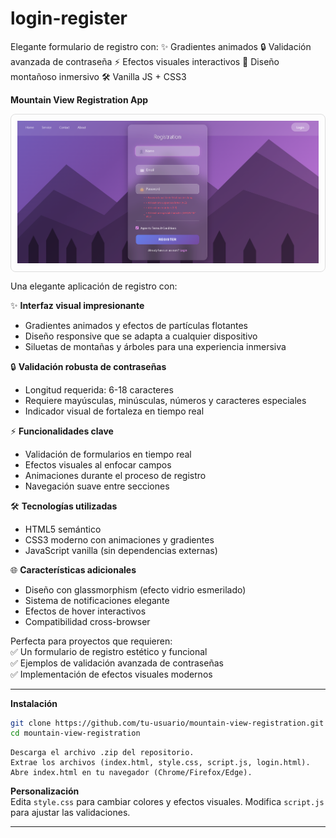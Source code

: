 # login-register
Elegante formulario de registro con: ✨ Gradientes animados 🔒 Validación avanzada de contraseña ⚡ Efectos visuales interactivos 🌄 Diseño montañoso inmersivo 🛠 Vanilla JS + CSS3

**Mountain View Registration App**


   <div align="center" style="border: 1px solid #ddd; border-radius: 8px; padding: 10px; display: inline-block">
     <img src="./assets/registration-form-screenshot.png" alt="Formulario-Registro-Login" width="700">
   </div>

Una elegante aplicación de registro con:  

✨ **Interfaz visual impresionante**  
- Gradientes animados y efectos de partículas flotantes  
- Diseño responsive que se adapta a cualquier dispositivo  
- Siluetas de montañas y árboles para una experiencia inmersiva  

🔒 **Validación robusta de contraseñas**  
- Longitud requerida: 6-18 caracteres  
- Requiere mayúsculas, minúsculas, números y caracteres especiales  
- Indicador visual de fortaleza en tiempo real  

⚡ **Funcionalidades clave**  
- Validación de formularios en tiempo real  
- Efectos visuales al enfocar campos  
- Animaciones durante el proceso de registro  
- Navegación suave entre secciones  

🛠 **Tecnologías utilizadas**  
- HTML5 semántico  
- CSS3 moderno con animaciones y gradientes  
- JavaScript vanilla (sin dependencias externas)  

🌐 **Características adicionales**  
- Diseño con glassmorphism (efecto vidrio esmerilado)  
- Sistema de notificaciones elegante  
- Efectos de hover interactivos  
- Compatibilidad cross-browser  

Perfecta para proyectos que requieren:  
✅ Un formulario de registro estético y funcional  
✅ Ejemplos de validación avanzada de contraseñas  
✅ Implementación de efectos visuales modernos  

---

**Instalación**  
```bash
git clone https://github.com/tu-usuario/mountain-view-registration.git
cd mountain-view-registration
```
```manual
Descarga el archivo .zip del repositorio.
Extrae los archivos (index.html, style.css, script.js, login.html).
Abre index.html en tu navegador (Chrome/Firefox/Edge).
```
**Personalización**  
Edita `style.css` para cambiar colores y efectos visuales. Modifica `script.js` para ajustar las validaciones.

---



